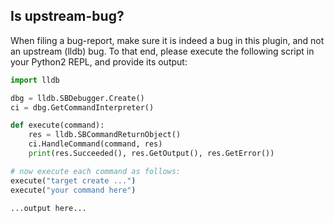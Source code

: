 

## Is upstream-bug?

When filing a bug-report, make sure it is indeed a bug in this plugin, and not
an upstream (lldb) bug. To that end, please execute the following script in
your Python2 REPL, and provide its output:

```py
import lldb

dbg = lldb.SBDebugger.Create()
ci = dbg.GetCommandInterpreter()

def execute(command):
    res = lldb.SBCommandReturnObject()
    ci.HandleCommand(command, res)
    print(res.Succeeded(), res.GetOutput(), res.GetError())

# now execute each command as follows:
execute("target create ...")
execute("your command here")
```

```
...output here...
```

<!--
  If the error was reproduced in REPL, you can be sure that this is an upstream
  bug, and you are welcome to add a comment about it at
  https://github.com/dbgx/lldb.nvim/issues/59

  If you find it hard to mimic the steps using REPL, then file an issue anyway
  and we'll see.
-->
